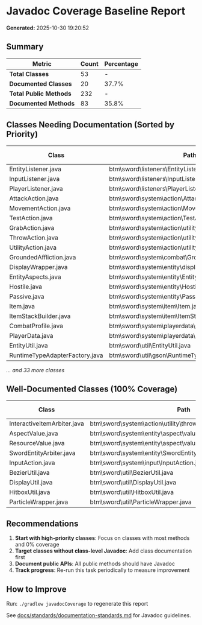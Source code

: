 # Javadoc Coverage Baseline Report

**Generated:** 2025-10-30 19:20:52

## Summary

| Metric | Count | Percentage |
|--------|-------|------------|
| **Total Classes** | 53 | - |
| **Documented Classes** | 20 | 37.7% |
| **Total Public Methods** | 232 | - |
| **Documented Methods** | 83 | 35.8% |

## Classes Needing Documentation (Sorted by Priority)

| Class | Path | Class Doc | Methods | Documented | Coverage |
|-------|------|-----------|---------|------------|----------|
| EntityListener.java | btm\sword\listeners\EntityListener.java | ✓ | 4 | 0 | 0% |
| InputListener.java | btm\sword\listeners\InputListener.java | ✓ | 11 | 0 | 0% |
| PlayerListener.java | btm\sword\listeners\PlayerListener.java | ✓ | 9 | 0 | 0% |
| AttackAction.java | btm\sword\system\action\AttackAction.java | ✓ | 2 | 0 | 0% |
| MovementAction.java | btm\sword\system\action\MovementAction.java | ✓ | 7 | 0 | 0% |
| TestAction.java | btm\sword\system\action\TestAction.java | ✗ | 6 | 0 | 0% |
| GrabAction.java | btm\sword\system\action\utility\GrabAction.java | ✓ | 2 | 0 | 0% |
| ThrowAction.java | btm\sword\system\action\utility\thrown\ThrowAction.java | ✓ | 1 | 0 | 0% |
| UtilityAction.java | btm\sword\system\action\utility\UtilityAction.java | ✓ | 4 | 0 | 0% |
| GroundedAffliction.java | btm\sword\system\combat\GroundedAffliction.java | ✓ | 2 | 0 | 0% |
| DisplayWrapper.java | btm\sword\system\entity\display\DisplayWrapper.java | ✗ | 1 | 0 | 0% |
| EntityAspects.java | btm\sword\system\entity\EntityAspects.java | ✗ | 32 | 0 | 0% |
| Hostile.java | btm\sword\system\entity\Hostile.java | ✗ | 16 | 0 | 0% |
| Passive.java | btm\sword\system\entity\Passive.java | ✗ | 2 | 0 | 0% |
| Item.java | btm\sword\system\item\Item.java | ✗ | 2 | 0 | 0% |
| ItemStackBuilder.java | btm\sword\system\item\ItemStackBuilder.java | ✗ | 10 | 0 | 0% |
| CombatProfile.java | btm\sword\system\playerdata\CombatProfile.java | ✗ | 6 | 0 | 0% |
| PlayerData.java | btm\sword\system\playerdata\PlayerData.java | ✗ | 3 | 0 | 0% |
| EntityUtil.java | btm\sword\util\EntityUtil.java | ✓ | 1 | 0 | 0% |
| RuntimeTypeAdapterFactory.java | btm\sword\util\gson\RuntimeTypeAdapterFactory.java | ✗ | 4 | 0 | 0% |

*... and 33 more classes*

## Well-Documented Classes (100% Coverage)

| Class | Path | Methods Documented |
|-------|------|--------------------|
| InteractiveItemArbiter.java | btm\sword\system\action\utility\thrown\InteractiveItemArbiter.java | 0 |
| AspectValue.java | btm\sword\system\entity\aspect\value\AspectValue.java | 2 |
| ResourceValue.java | btm\sword\system\entity\aspect\value\ResourceValue.java | 4 |
| SwordEntityArbiter.java | btm\sword\system\entity\SwordEntityArbiter.java | 0 |
| InputAction.java | btm\sword\system\input\InputAction.java | 4 |
| BezierUtil.java | btm\sword\util\BezierUtil.java | 0 |
| DisplayUtil.java | btm\sword\util\DisplayUtil.java | 0 |
| HitboxUtil.java | btm\sword\util\HitboxUtil.java | 0 |
| ParticleWrapper.java | btm\sword\util\ParticleWrapper.java | 1 |

## Recommendations

1. **Start with high-priority classes**: Focus on classes with most methods and 0% coverage
2. **Target classes without class-level Javadoc**: Add class documentation first
3. **Document public APIs**: All public methods should have Javadoc
4. **Track progress**: Re-run this task periodically to measure improvement

## How to Improve

Run: `./gradlew javadocCoverage` to regenerate this report

See [docs/standards/documentation-standards.md](../standards/documentation-standards.md) for Javadoc guidelines.
